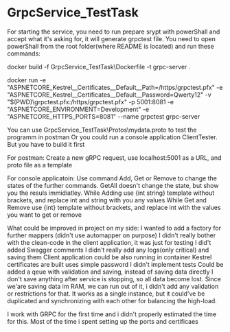 # GrpcService_TestTask
For starting the service, you need to run prepare srypt with powerShall and accept what it's asking for, it will generate grpctest file.
You need to open powerShall from the root folder(where README is located) and run these commands:

docker build -f GrpcService_TestTask\Dockerfile -t grpc-server .

 docker run -e "ASPNETCORE_Kestrel__Certificates__Default__Path=/https/grpctest.pfx" -e "ASPNETCORE_Kestrel__Certificates__Default__Password=Qwerty12" -v "$(PWD)\grpctest.pfx:/https/grpctest.pfx"
 -p 5001:8081 -e "ASPNETCORE_ENVIRONMENT=Development" -e "ASPNETCORE_HTTPS_PORTS=8081" --name grpctest grpc-server 
 
You can use GrpcService_TestTask\Protos\mydata.proto to test the programm in postman
Or you could run a console application ClientTester. But you have to build it first

For postman:
Create a new gRPC request, use localhost:5001 as a URL, and proto file as a template

For console applicatoin:
Use command Add, Get or Remove to change the states of the further commands. GetAll doesn't change the state, but show you the resuls immidiatley.
While Adding use {int string} template without brackets, and replace int and string with you any values
While Get and Remove use {int} template without brackets, and replace int with the values you want to get or remove

What could be improved in project on my side:
I wanted to add a factory for further mappers (didn't use automapper on purpose)
I didn't really bother with the clean-code in the client application, it was just for testing
I did't added Swagger comments
I didn't really add any logs(only critical) and saving them
Client application could be also running in container
Kestrel certificates are built uses simple password
I didn't implement tests
Could be added a qeue with validation and saving, instead of saving data directly
I don't save anything after service is stopping, so all data become lost.
Since we'are saving data im RAM, we can run out of it, i didn't add any validation or restrictions for that.
It works as a single instance, but it could've be duplicated and synchronizing  with each other for balancing the high-load.

I work with GRPC for the first time and i didn't properly estimated the time for this. Most of the time i spent setting up the ports and certificaes